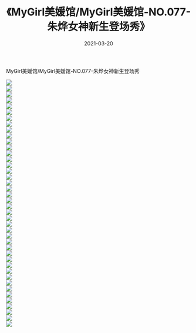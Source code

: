 ﻿---
layout: post
title:  《MyGirl美媛馆/MyGirl美媛馆-NO.077-朱烨女神新生登场秀》
date:   2021-03-20
img: http://pic.660000.xyz/1:/网络美图/2021/MyGirl美媛馆/MyGirl美媛馆-NO.077-朱烨女神新生登场秀/000.jpg
categories: [美女, 清纯, 唯美]
---

MyGirl美媛馆/MyGirl美媛馆-NO.077-朱烨女神新生登场秀

 ![](http://pic.660000.xyz/1:/网络美图/2021/MyGirl美媛馆/MyGirl美媛馆-NO.077-朱烨女神新生登场秀/001.jpg) <br>![](http://pic.660000.xyz/1:/网络美图/2021/MyGirl美媛馆/MyGirl美媛馆-NO.077-朱烨女神新生登场秀/002.jpg) <br>![](http://pic.660000.xyz/1:/网络美图/2021/MyGirl美媛馆/MyGirl美媛馆-NO.077-朱烨女神新生登场秀/003.jpg) <br>![](http://pic.660000.xyz/1:/网络美图/2021/MyGirl美媛馆/MyGirl美媛馆-NO.077-朱烨女神新生登场秀/004.jpg) <br>![](http://pic.660000.xyz/1:/网络美图/2021/MyGirl美媛馆/MyGirl美媛馆-NO.077-朱烨女神新生登场秀/005.jpg) <br>![](http://pic.660000.xyz/1:/网络美图/2021/MyGirl美媛馆/MyGirl美媛馆-NO.077-朱烨女神新生登场秀/006.jpg) <br>![](http://pic.660000.xyz/1:/网络美图/2021/MyGirl美媛馆/MyGirl美媛馆-NO.077-朱烨女神新生登场秀/007.jpg) <br>![](http://pic.660000.xyz/1:/网络美图/2021/MyGirl美媛馆/MyGirl美媛馆-NO.077-朱烨女神新生登场秀/008.jpg) <br>![](http://pic.660000.xyz/1:/网络美图/2021/MyGirl美媛馆/MyGirl美媛馆-NO.077-朱烨女神新生登场秀/009.jpg) <br>![](http://pic.660000.xyz/1:/网络美图/2021/MyGirl美媛馆/MyGirl美媛馆-NO.077-朱烨女神新生登场秀/010.jpg) <br>![](http://pic.660000.xyz/1:/网络美图/2021/MyGirl美媛馆/MyGirl美媛馆-NO.077-朱烨女神新生登场秀/011.jpg) <br>![](http://pic.660000.xyz/1:/网络美图/2021/MyGirl美媛馆/MyGirl美媛馆-NO.077-朱烨女神新生登场秀/012.jpg) <br>![](http://pic.660000.xyz/1:/网络美图/2021/MyGirl美媛馆/MyGirl美媛馆-NO.077-朱烨女神新生登场秀/013.jpg) <br>![](http://pic.660000.xyz/1:/网络美图/2021/MyGirl美媛馆/MyGirl美媛馆-NO.077-朱烨女神新生登场秀/014.jpg) <br>![](http://pic.660000.xyz/1:/网络美图/2021/MyGirl美媛馆/MyGirl美媛馆-NO.077-朱烨女神新生登场秀/015.jpg) <br>![](http://pic.660000.xyz/1:/网络美图/2021/MyGirl美媛馆/MyGirl美媛馆-NO.077-朱烨女神新生登场秀/016.jpg) <br>![](http://pic.660000.xyz/1:/网络美图/2021/MyGirl美媛馆/MyGirl美媛馆-NO.077-朱烨女神新生登场秀/017.jpg) <br>![](http://pic.660000.xyz/1:/网络美图/2021/MyGirl美媛馆/MyGirl美媛馆-NO.077-朱烨女神新生登场秀/018.jpg) <br>![](http://pic.660000.xyz/1:/网络美图/2021/MyGirl美媛馆/MyGirl美媛馆-NO.077-朱烨女神新生登场秀/019.jpg) <br>![](http://pic.660000.xyz/1:/网络美图/2021/MyGirl美媛馆/MyGirl美媛馆-NO.077-朱烨女神新生登场秀/020.jpg) <br>![](http://pic.660000.xyz/1:/网络美图/2021/MyGirl美媛馆/MyGirl美媛馆-NO.077-朱烨女神新生登场秀/021.jpg) <br>![](http://pic.660000.xyz/1:/网络美图/2021/MyGirl美媛馆/MyGirl美媛馆-NO.077-朱烨女神新生登场秀/022.jpg) <br>![](http://pic.660000.xyz/1:/网络美图/2021/MyGirl美媛馆/MyGirl美媛馆-NO.077-朱烨女神新生登场秀/023.jpg) <br>![](http://pic.660000.xyz/1:/网络美图/2021/MyGirl美媛馆/MyGirl美媛馆-NO.077-朱烨女神新生登场秀/024.jpg) <br>![](http://pic.660000.xyz/1:/网络美图/2021/MyGirl美媛馆/MyGirl美媛馆-NO.077-朱烨女神新生登场秀/025.jpg) <br>![](http://pic.660000.xyz/1:/网络美图/2021/MyGirl美媛馆/MyGirl美媛馆-NO.077-朱烨女神新生登场秀/026.jpg) <br>![](http://pic.660000.xyz/1:/网络美图/2021/MyGirl美媛馆/MyGirl美媛馆-NO.077-朱烨女神新生登场秀/027.jpg) <br>![](http://pic.660000.xyz/1:/网络美图/2021/MyGirl美媛馆/MyGirl美媛馆-NO.077-朱烨女神新生登场秀/028.jpg) <br>![](http://pic.660000.xyz/1:/网络美图/2021/MyGirl美媛馆/MyGirl美媛馆-NO.077-朱烨女神新生登场秀/029.jpg) <br>![](http://pic.660000.xyz/1:/网络美图/2021/MyGirl美媛馆/MyGirl美媛馆-NO.077-朱烨女神新生登场秀/030.jpg) <br>![](http://pic.660000.xyz/1:/网络美图/2021/MyGirl美媛馆/MyGirl美媛馆-NO.077-朱烨女神新生登场秀/031.jpg) <br>![](http://pic.660000.xyz/1:/网络美图/2021/MyGirl美媛馆/MyGirl美媛馆-NO.077-朱烨女神新生登场秀/032.jpg) <br>![](http://pic.660000.xyz/1:/网络美图/2021/MyGirl美媛馆/MyGirl美媛馆-NO.077-朱烨女神新生登场秀/033.jpg) <br>![](http://pic.660000.xyz/1:/网络美图/2021/MyGirl美媛馆/MyGirl美媛馆-NO.077-朱烨女神新生登场秀/034.jpg) <br>![](http://pic.660000.xyz/1:/网络美图/2021/MyGirl美媛馆/MyGirl美媛馆-NO.077-朱烨女神新生登场秀/035.jpg) <br>![](http://pic.660000.xyz/1:/网络美图/2021/MyGirl美媛馆/MyGirl美媛馆-NO.077-朱烨女神新生登场秀/036.jpg) <br>![](http://pic.660000.xyz/1:/网络美图/2021/MyGirl美媛馆/MyGirl美媛馆-NO.077-朱烨女神新生登场秀/037.jpg) <br>![](http://pic.660000.xyz/1:/网络美图/2021/MyGirl美媛馆/MyGirl美媛馆-NO.077-朱烨女神新生登场秀/038.jpg) <br>![](http://pic.660000.xyz/1:/网络美图/2021/MyGirl美媛馆/MyGirl美媛馆-NO.077-朱烨女神新生登场秀/039.jpg) <br>![](http://pic.660000.xyz/1:/网络美图/2021/MyGirl美媛馆/MyGirl美媛馆-NO.077-朱烨女神新生登场秀/040.jpg) <br>![](http://pic.660000.xyz/1:/网络美图/2021/MyGirl美媛馆/MyGirl美媛馆-NO.077-朱烨女神新生登场秀/041.jpg) <br>![](http://pic.660000.xyz/1:/网络美图/2021/MyGirl美媛馆/MyGirl美媛馆-NO.077-朱烨女神新生登场秀/042.jpg) <br>
